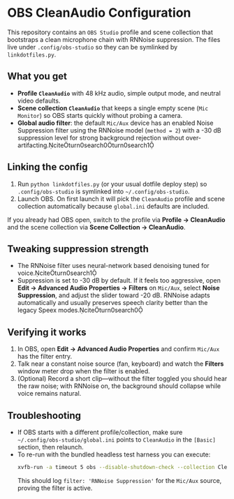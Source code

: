 # OBS CleanAudio Configuration

This repository contains an `OBS Studio` profile and scene collection that bootstraps a clean microphone chain with RNNoise suppression. The files live under `.config/obs-studio` so they can be symlinked by `linkdotfiles.py`.

## What you get

- **Profile `CleanAudio`** with 48 kHz audio, simple output mode, and neutral video defaults.
- **Scene collection `CleanAudio`** that keeps a single empty scene (`Mic Monitor`) so OBS starts quickly without probing a camera.
- **Global audio filter**: the default `Mic/Aux` device has an enabled Noise Suppression filter using the RNNoise model (`method = 2`) with a -30 dB suppression level for strong background rejection without over-artifacting.citeturn0search0turn0search1

## Linking the config

1. Run `python linkdotfiles.py` (or your usual dotfile deploy step) so `.config/obs-studio` is symlinked into `~/.config/obs-studio`.
2. Launch OBS. On first launch it will pick the `CleanAudio` profile and scene collection automatically because `global.ini` defaults are included.

If you already had OBS open, switch to the profile via **Profile → CleanAudio** and the scene collection via **Scene Collection → CleanAudio**.

## Tweaking suppression strength

- The RNNoise filter uses neural-network based denoising tuned for voice.citeturn0search1
- Suppression is set to -30 dB by default. If it feels too aggressive, open **Edit → Advanced Audio Properties → Filters** on `Mic/Aux`, select **Noise Suppression**, and adjust the slider toward -20 dB. RNNoise adapts automatically and usually preserves speech clarity better than the legacy Speex modes.citeturn0search0

## Verifying it works

1. In OBS, open **Edit → Advanced Audio Properties** and confirm `Mic/Aux` has the filter entry.
2. Talk near a constant noise source (fan, keyboard) and watch the **Filters** window meter drop when the filter is enabled.
3. (Optional) Record a short clip—without the filter toggled you should hear the raw noise; with RNNoise on, the background should collapse while voice remains natural.

## Troubleshooting

- If OBS starts with a different profile/collection, make sure `~/.config/obs-studio/global.ini` points to `CleanAudio` in the `[Basic]` section, then relaunch.
- To re-run with the bundled headless test harness you can execute:
  ```bash
  xvfb-run -a timeout 5 obs --disable-shutdown-check --collection CleanAudio --profile CleanAudio --minimize-to-tray --multi
  ```
  This should log `filter: 'RNNoise Suppression'` for the `Mic/Aux` source, proving the filter is active.
